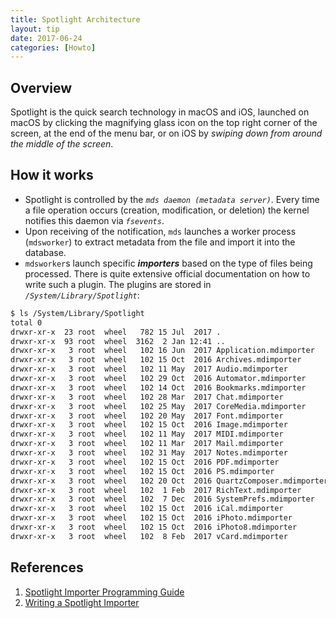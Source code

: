 ```yaml
---
title: Spotlight Architecture
layout: tip
date: 2017-06-24
categories: [Howto]
---
```


## Overview

Spotlight is the quick search technology in macOS and iOS, launched on macOS by clicking the magnifying glass icon on the top right corner of the screen, at the end of the menu bar, or on iOS by _swiping down from around the middle of the screen_.

## How it works

* Spotlight is controlled by the _```mds daemon (metadata server)```_. Every time a file operation occurs (creation, modification, or deletion) the kernel notifies this daemon via _```fsevents```_. 
* Upon receiving of the notification, ```mds``` launches a worker process (```mdsworker```) to extract metadata from the file and import it into the database. 
* ```mdsworker```s launch specific **_importers_** based on the type of files being processed. There is quite extensive official documentation on how to write such a plugin. The plugins are stored in _```/System/Library/Spotlight```_:
```bash
$ ls /System/Library/Spotlight
total 0
drwxr-xr-x  23 root  wheel   782 15 Jul  2017 .
drwxr-xr-x  93 root  wheel  3162  2 Jan 12:41 ..
drwxr-xr-x   3 root  wheel   102 16 Jun  2017 Application.mdimporter
drwxr-xr-x   3 root  wheel   102 15 Oct  2016 Archives.mdimporter
drwxr-xr-x   3 root  wheel   102 11 May  2017 Audio.mdimporter
drwxr-xr-x   3 root  wheel   102 29 Oct  2016 Automator.mdimporter
drwxr-xr-x   3 root  wheel   102 14 Oct  2016 Bookmarks.mdimporter
drwxr-xr-x   3 root  wheel   102 28 Mar  2017 Chat.mdimporter
drwxr-xr-x   3 root  wheel   102 25 May  2017 CoreMedia.mdimporter
drwxr-xr-x   3 root  wheel   102 20 May  2017 Font.mdimporter
drwxr-xr-x   3 root  wheel   102 15 Oct  2016 Image.mdimporter
drwxr-xr-x   3 root  wheel   102 11 May  2017 MIDI.mdimporter
drwxr-xr-x   3 root  wheel   102 11 Mar  2017 Mail.mdimporter
drwxr-xr-x   3 root  wheel   102 31 May  2017 Notes.mdimporter
drwxr-xr-x   3 root  wheel   102 15 Oct  2016 PDF.mdimporter
drwxr-xr-x   3 root  wheel   102 15 Oct  2016 PS.mdimporter
drwxr-xr-x   3 root  wheel   102 20 Oct  2016 QuartzComposer.mdimporter
drwxr-xr-x   3 root  wheel   102  1 Feb  2017 RichText.mdimporter
drwxr-xr-x   3 root  wheel   102  7 Dec  2016 SystemPrefs.mdimporter
drwxr-xr-x   3 root  wheel   102 15 Oct  2016 iCal.mdimporter
drwxr-xr-x   3 root  wheel   102 15 Oct  2016 iPhoto.mdimporter
drwxr-xr-x   3 root  wheel   102 15 Oct  2016 iPhoto8.mdimporter
drwxr-xr-x   3 root  wheel   102  8 Feb  2017 vCard.mdimporter
```

## References
1. [Spotlight Importer Programming Guide](https://developer.apple.com/library/content/documentation/Carbon/Conceptual/MDImporters/MDImporters.html)
2. [Writing a Spotlight Importer](https://developer.apple.com/library/content/documentation/Carbon/Conceptual/MDImporters/Concepts/WritingAnImp.html)
